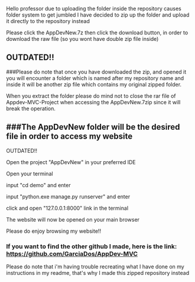Hello professor due to uploading the folder inside the repository causes folder system to get jumbled I have decided to zip up the folder and upload it directly to the repository instead

Please click the AppDevNew.7z then click the download button, in order to download the raw file (so you wont have double zip file inside)

OUTDATED!!
----------------------------------------------------------------------------------------------------------------------------------------------------------------------------------------------------------------
###Please do note that once you have downloaded the zip, and opened it you will encounter a folder which is named after my repository name and inside it will be another zip file which contains my original
zipped folder.

When you extract the folder please do mind not to close the rar file of Appdev-MVC-Project when accessing the AppDevNew.7zip since it will break the operation.

###The AppDevNew folder will be the desired file in order to access my website
----------------------------------------------------------------------------------------------------------------------------------------------------------------------------------------------------------------
OUTDATED!!

Open the project "AppDevNew" in your preferred IDE 

Open your terminal 

input "cd demo" and enter

input "python.exe manage.py runserver" and enter

click and open "127.0.0.1:8000" link in the terminal

The website will now be opened on your main browser

Please do enjoy browsing my website!!

### If you want to find the other github I made, here is the link: https://github.com/GarciaDos/AppDev-MVC 

Please do note that i'm having trouble recreating what I have done on my instructions in my readme, that's why I made this zipped repository instead
###
